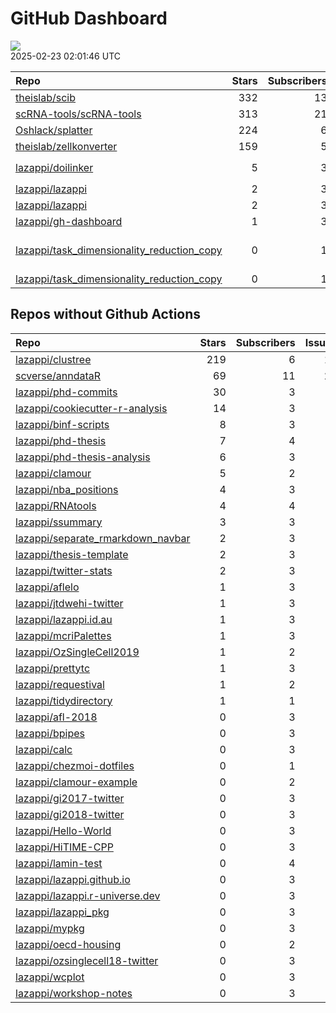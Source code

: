 GitHub Dashboard
================

![](https://github.com/lazappi/gh-dashboard/workflows/Render%20Status/badge.svg)  
2025-02-23 02:01:46 UTC

| Repo                                                                                                        | Stars | Subscribers | Issues | Forks | Status                                                                                                                                                                                                                                                                                                                                                                                                                      | Commit                                                                                                                                                                                                                            |
|:------------------------------------------------------------------------------------------------------------|------:|------------:|-------:|------:|:----------------------------------------------------------------------------------------------------------------------------------------------------------------------------------------------------------------------------------------------------------------------------------------------------------------------------------------------------------------------------------------------------------------------------|:----------------------------------------------------------------------------------------------------------------------------------------------------------------------------------------------------------------------------------|
| [theislab/scib](https://github.com/theislab/scib)                                                           |   332 |          13 |     40 |    65 | [![](https://github.com/theislab/scib/workflows/Deployment/badge.svg)](https://github.com/theislab/scib/actions/runs/12754078859) [![](https://github.com/theislab/scib/workflows/Test/badge.svg)](https://github.com/theislab/scib/actions/runs/12754078846)                                                                                                                                                               | <a href="https://github.com/theislab/scib/commit/023c4e81f49156503e7e85ecc1d2d8405401eb1c" title="Bump version: 1.1.6 → 1.1.7 (#422)">023c4e</a>                                                                                  |
| [scRNA-tools/scRNA-tools](https://github.com/scRNA-tools/scRNA-tools)                                       |   313 |          21 |      6 |    77 | [![](https://github.com/scRNA-tools/scRNA-tools/workflows/Build-site/badge.svg)](https://github.com/scRNA-tools/scRNA-tools/actions/runs/13469144065)                                                                                                                                                                                                                                                                       | <a href="https://github.com/scRNA-tools/scRNA-tools/commit/87edfe13b8b81b50f629fdaeede8577ca05b77c7" title="Merge pull request #289 from lazappi/main">87edfe</a>                                                                 |
| [Oshlack/splatter](https://github.com/Oshlack/splatter)                                                     |   224 |           6 |      9 |    57 | [![](https://github.com/Oshlack/splatter/workflows/R-CMD-check-bioc/badge.svg)](https://github.com/Oshlack/splatter/actions/runs/12250628625)                                                                                                                                                                                                                                                                               | <a href="https://github.com/Oshlack/splatter/commit/33ff7952e306d6b62964fda70117da2c6dc04361" title="Merge pull request #179 from Oshlack/dependabot/github_actions/JamesIves/github-pages-deploy-action-4.7.2">33ff79</a>        |
| [theislab/zellkonverter](https://github.com/theislab/zellkonverter)                                         |   159 |           5 |     14 |    28 | [![](https://github.com/theislab/zellkonverter/workflows/.github/workflows/check-bioc.yml/badge.svg)](https://github.com/theislab/zellkonverter/actions/runs/12250677013)                                                                                                                                                                                                                                                   | <a href="https://github.com/theislab/zellkonverter/commit/8358a40469a84aad720c0014cf5774827186ee74" title="Merge pull request #133 from theislab/dependabot/github_actions/JamesIves/github-pages-deploy-action-4.7.2">8358a4</a> |
| [lazappi/doilinker](https://github.com/lazappi/doilinker)                                                   |     5 |           3 |      2 |     0 | [![](https://github.com/lazappi/doilinker/workflows/R-CMD-check/badge.svg)](https://github.com/lazappi/doilinker/actions/runs/8049128238) [![](https://github.com/lazappi/doilinker/workflows/pkgdown/badge.svg)](https://github.com/lazappi/doilinker/actions/runs/8049128248) [![](https://github.com/lazappi/doilinker/workflows/test-coverage/badge.svg)](https://github.com/lazappi/doilinker/actions/runs/8049128236) | <a href="https://github.com/lazappi/doilinker/commit/16a860d1ed696c4cdcf8d10ba3a75e09482097a3" title="📝 Add r-universe badge to README">16a860</a>                                                                               |
| [lazappi/lazappi](https://github.com/lazappi/lazappi)                                                       |     2 |           3 |      0 |     1 | [![](https://github.com/lazappi/lazappi/workflows/Metrics%20(status)/badge.svg)](https://github.com/lazappi/lazappi/actions/runs/13478034861) [![](https://github.com/lazappi/lazappi/workflows/Render%20README/badge.svg)](https://github.com/lazappi/lazappi/actions/runs/13477516011)                                                                                                                                    | <a href="https://github.com/lazappi/lazappi/commit/761d99f28413ad17a79a169f0b144421f8078d97" title="Update github-intro.svg - [Skip GitHub Action]">761d99</a>                                                                    |
| [lazappi/lazappi](https://github.com/lazappi/lazappi)                                                       |     2 |           3 |      0 |     1 | [![](https://github.com/lazappi/lazappi/workflows/Metrics%20(intro)/badge.svg)](https://github.com/lazappi/lazappi/actions/runs/13478449218)                                                                                                                                                                                                                                                                                | <a href="https://github.com/lazappi/lazappi/commit/f8a027c55b34009166034a9e595bfde71d2e8263" title="Update github-status.svg - [Skip GitHub Action]">f8a027</a>                                                                   |
| [lazappi/gh-dashboard](https://github.com/lazappi/gh-dashboard)                                             |     1 |           3 |      0 |     1 | [![](https://github.com/lazappi/gh-dashboard/workflows/Render%20Status/badge.svg)](https://github.com/lazappi/gh-dashboard/actions/runs/13478632742)                                                                                                                                                                                                                                                                        | <a href="https://github.com/lazappi/gh-dashboard/commit/1a9906c952e9d7d74cdc657e93e749caeb3f5860" title="Re-build status page">1a9906</a>                                                                                         |
| [lazappi/task_dimensionality_reduction_copy](https://github.com/lazappi/task_dimensionality_reduction_copy) |     0 |           1 |      1 |     0 | [![](https://github.com/lazappi/task_dimensionality_reduction_copy/workflows/Build/badge.svg)](https://github.com/lazappi/task_dimensionality_reduction_copy/actions/runs/10900153403) [![](https://github.com/lazappi/task_dimensionality_reduction_copy/workflows/Test/badge.svg)](https://github.com/lazappi/task_dimensionality_reduction_copy/actions/runs/10900153410)                                                | \<a href=“<https://github.com/lazappi/task_dimensionality_reduction_copy/commit/73ff05ef0a090fa9bb57773c579d6f79bebca8cb>” title=“Revert”chore(template): sync with lazappi/task_template”“\>73ff05</a>                           |
| [lazappi/task_dimensionality_reduction_copy](https://github.com/lazappi/task_dimensionality_reduction_copy) |     0 |           1 |      1 |     0 | [![](https://github.com/lazappi/task_dimensionality_reduction_copy/workflows/.github/workflows/template-sync.yaml/badge.svg)](https://github.com/lazappi/task_dimensionality_reduction_copy/actions/runs/10901234566)                                                                                                                                                                                                       | <a href="https://github.com/lazappi/task_dimensionality_reduction_copy/commit/8335debf0c0a896588d45abed10fd6c558dc76ea" title="Add upstream branch to sync action">8335de</a>                                                     |

## Repos without Github Actions

| Repo                                                                                      | Stars | Subscribers | Issues | Forks |
|:------------------------------------------------------------------------------------------|------:|------------:|-------:|------:|
| [lazappi/clustree](https://github.com/lazappi/clustree)                                   |   219 |           6 |     11 |    15 |
| [scverse/anndataR](https://github.com/scverse/anndataR)                                   |    69 |          11 |     24 |    11 |
| [lazappi/phd-commits](https://github.com/lazappi/phd-commits)                             |    30 |           3 |      0 |     7 |
| [lazappi/cookiecutter-r-analysis](https://github.com/lazappi/cookiecutter-r-analysis)     |    14 |           3 |      0 |     6 |
| [lazappi/binf-scripts](https://github.com/lazappi/binf-scripts)                           |     8 |           3 |      0 |     7 |
| [lazappi/phd-thesis](https://github.com/lazappi/phd-thesis)                               |     7 |           4 |      0 |     4 |
| [lazappi/phd-thesis-analysis](https://github.com/lazappi/phd-thesis-analysis)             |     6 |           3 |      0 |     2 |
| [lazappi/clamour](https://github.com/lazappi/clamour)                                     |     5 |           2 |      1 |     1 |
| [lazappi/nba_positions](https://github.com/lazappi/nba_positions)                         |     4 |           3 |      0 |     0 |
| [lazappi/RNAtools](https://github.com/lazappi/RNAtools)                                   |     4 |           4 |      6 |     2 |
| [lazappi/ssummary](https://github.com/lazappi/ssummary)                                   |     3 |           3 |      0 |     0 |
| [lazappi/separate_rmarkdown_navbar](https://github.com/lazappi/separate_rmarkdown_navbar) |     2 |           3 |      0 |     2 |
| [lazappi/thesis-template](https://github.com/lazappi/thesis-template)                     |     2 |           3 |      0 |     0 |
| [lazappi/twitter-stats](https://github.com/lazappi/twitter-stats)                         |     2 |           3 |      0 |     7 |
| [lazappi/aflelo](https://github.com/lazappi/aflelo)                                       |     1 |           3 |      0 |     0 |
| [lazappi/jtdwehi-twitter](https://github.com/lazappi/jtdwehi-twitter)                     |     1 |           3 |      0 |     1 |
| [lazappi/lazappi.id.au](https://github.com/lazappi/lazappi.id.au)                         |     1 |           3 |      0 |     1 |
| [lazappi/mcriPalettes](https://github.com/lazappi/mcriPalettes)                           |     1 |           3 |      0 |     0 |
| [lazappi/OzSingleCell2019](https://github.com/lazappi/OzSingleCell2019)                   |     1 |           2 |      0 |     0 |
| [lazappi/prettytc](https://github.com/lazappi/prettytc)                                   |     1 |           3 |      0 |     0 |
| [lazappi/requestival](https://github.com/lazappi/requestival)                             |     1 |           2 |      0 |     0 |
| [lazappi/tidydirectory](https://github.com/lazappi/tidydirectory)                         |     1 |           1 |      0 |     0 |
| [lazappi/afl-2018](https://github.com/lazappi/afl-2018)                                   |     0 |           3 |      0 |     0 |
| [lazappi/bpipes](https://github.com/lazappi/bpipes)                                       |     0 |           3 |      0 |     0 |
| [lazappi/calc](https://github.com/lazappi/calc)                                           |     0 |           3 |      0 |     0 |
| [lazappi/chezmoi-dotfiles](https://github.com/lazappi/chezmoi-dotfiles)                   |     0 |           1 |      0 |     0 |
| [lazappi/clamour-example](https://github.com/lazappi/clamour-example)                     |     0 |           2 |      0 |     0 |
| [lazappi/gi2017-twitter](https://github.com/lazappi/gi2017-twitter)                       |     0 |           3 |      0 |     0 |
| [lazappi/gi2018-twitter](https://github.com/lazappi/gi2018-twitter)                       |     0 |           3 |      0 |     1 |
| [lazappi/Hello-World](https://github.com/lazappi/Hello-World)                             |     0 |           3 |      0 |     0 |
| [lazappi/HiTIME-CPP](https://github.com/lazappi/HiTIME-CPP)                               |     0 |           3 |      0 |     4 |
| [lazappi/lamin-test](https://github.com/lazappi/lamin-test)                               |     0 |           4 |      0 |     0 |
| [lazappi/lazappi.github.io](https://github.com/lazappi/lazappi.github.io)                 |     0 |           3 |      0 |     0 |
| [lazappi/lazappi.r-universe.dev](https://github.com/lazappi/lazappi.r-universe.dev)       |     0 |           3 |      1 |     0 |
| [lazappi/lazappi_pkg](https://github.com/lazappi/lazappi_pkg)                             |     0 |           3 |      0 |     0 |
| [lazappi/mypkg](https://github.com/lazappi/mypkg)                                         |     0 |           3 |      0 |     0 |
| [lazappi/oecd-housing](https://github.com/lazappi/oecd-housing)                           |     0 |           2 |      0 |     0 |
| [lazappi/ozsinglecell18-twitter](https://github.com/lazappi/ozsinglecell18-twitter)       |     0 |           3 |      0 |     0 |
| [lazappi/wcplot](https://github.com/lazappi/wcplot)                                       |     0 |           3 |      0 |     0 |
| [lazappi/workshop-notes](https://github.com/lazappi/workshop-notes)                       |     0 |           3 |      0 |     0 |
